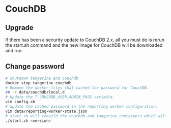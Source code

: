 # CouchDB

## Upgrade
If there has been a security update to CouchDB 2.x, all you must do is rerun the start.sh command and the new image for CouchDB will be downloaded and run.

## Change password

```bash
# Shutdown tangerine and couchdb
docker stop tangerine couchdb
# Remove the docker files that cached the password for CouchDB.
rm -r data/couchdb/local.d
# Update the T_COUCHDB_USER_ADMIN_PASS variable.
vim config.sh
# update the cached password in the reporting worker configuration.
vim data/reporting-worker-state.json
# start.sh will rebuild the couchdb and tangerine containers which will update the password in all necessary places.
./start.sh <version>
```
